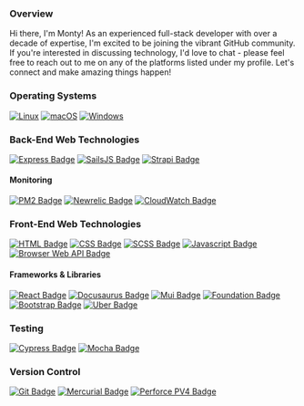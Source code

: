 ### Overview

Hi there, I'm Monty! As an experienced full-stack developer with over a decade of expertise, I'm excited to be joining the vibrant GitHub community. If you're interested in discussing technology, I'd love to chat - please feel free to reach out to me on any of the platforms listed under my profile. Let's connect and make amazing things happen!

### Operating Systems

[![Linux](https://svgshare.com/i/Zhy.svg)](https://svgshare.com/i/Zhy.svg)
[![macOS](https://svgshare.com/i/ZjP.svg)](https://svgshare.com/i/ZjP.svg)
[![Windows](https://svgshare.com/i/ZhY.svg)](https://svgshare.com/i/ZhY.svg)

### Back-End Web Technologies

[![Express Badge](https://img.shields.io/badge/framework-expressjs-black.svg)](https://shields.io/)
[![SailsJS Badge](https://img.shields.io/badge/framework-sailsjs-black.svg)](https://shields.io/)
[![Strapi Badge](https://img.shields.io/badge/framework-strapi-black.svg)](https://shields.io/)

#### Monitoring

[![PM2 Badge](https://img.shields.io/badge/monitoring-pm2-black.svg)](https://shields.io/)
[![Newrelic Badge](https://img.shields.io/badge/monitoring-newrelic-black.svg)](https://shields.io/)
[![CloudWatch Badge](https://img.shields.io/badge/monitoring-cloudwatch-black.svg)](https://shields.io/)

### Front-End Web Technologies

[![HTML Badge](https://img.shields.io/badge/language-HTML-blue.svg)](https://shields.io/)
[![CSS Badge](https://img.shields.io/badge/language-CSS-blue.svg)](https://shields.io/)
[![SCSS Badge](https://img.shields.io/badge/language-SCSS-blue.svg)](https://shields.io/)
[![Javascript Badge](https://img.shields.io/badge/language-Javascript-blue.svg)](https://shields.io/)
[![Browser Web API Badge](https://img.shields.io/badge/language-BrowserAPI-blue.svg)](https://shields.io/)

#### Frameworks & Libraries

[![React Badge](https://img.shields.io/badge/framework-react-blue.svg)](https://shields.io/)
[![Docusaurus Badge](https://img.shields.io/badge/framework-react-blue.svg)](https://shields.io/)
[![Mui Badge](https://img.shields.io/badge/ui-mui-blue.svg)](https://shields.io/)
[![Foundation Badge](https://img.shields.io/badge/ui-foundation-blue.svg)](https://shields.io/)
[![Bootstrap Badge](https://img.shields.io/badge/ui-bootstrap-blue.svg)](https://shields.io/)
[![Uber Badge](https://img.shields.io/badge/ui-baseweb.design-blue.svg)](https://shields.io/)

### Testing

[![Cypress Badge](https://img.shields.io/badge/testing-cypress-green.svg)](https://shields.io/)
[![Mocha Badge](https://img.shields.io/badge/testing-mocha-orange.svg)](https://shields.io/)

### Version Control

[![Git Badge](https://img.shields.io/badge/version-git-red.svg)](https://shields.io/)
[![Mercurial Badge](https://img.shields.io/badge/version-merurial-yellow.svg)](https://shields.io/)
[![Perforce PV4 Badge](https://img.shields.io/badge/version-pv4-blue.svg)](https://shields.io/)
